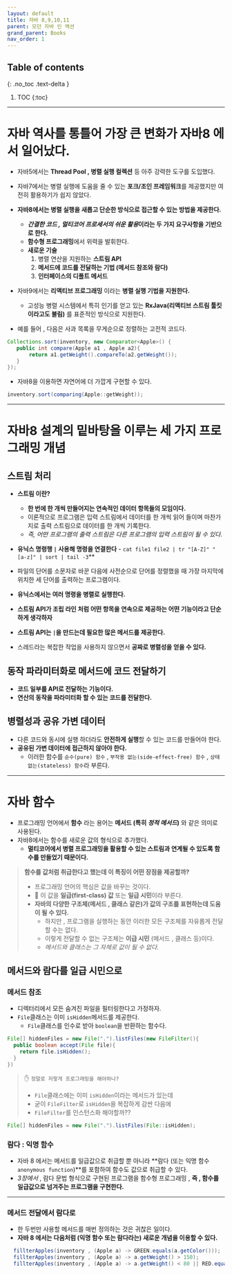```yaml
---
layout: default
title: 자바 8,9,10,11
parent: 모던 자바 인 액션
grand_parent: Books
nav_order: 1
---
```

## Table of contents
{: .no_toc .text-delta }

1. TOC
{:toc}
---

# **자바 역사를 통틀어 가장 큰 변화가 자바8 에서 일어났다.**

- 자바5에서는 **Thread Pool , 병렬 실행 컬렉션** 등 아주 강력한 도구를 도입했다.
- 자바7에서는 병렬 실행에 도움을 줄 수 있는 **포크/조인 프레임워크**를 제공했지만 여전히 활용하기가 쉽지 않았다.
- **자바8에서는 병렬 실행을 새롭고 단순한 방식으로 접근할 수 있는 방법을 제공한다.**
  - ***간결한 코드 , 멀티코어 프로세서의 쉬운 활용*이라는 두 가지 요구사항을 기반으로 한다.**
  - **함수형 프로그래밍**에서 위력을 발휘한다.
  - **새로운 기술**
    1. 병렬 연산을 지원하는 **스트림 API**
    2. **메서드에 코드를 전달하는 기법 (메서드 참조와 람다)**
    3. **인터페이스의 디폴트 메서드**
- 자바9에서는 **리액티브 프로그래밍** 이라는 **병렬 실행 기법을 지원한다.**
  - 고성능 병렬 시스템에서 특히 인기를 얻고 있는 **RxJava(리액티브 스트림 툴킷 이라고도 불림)** 를 표준적인 방식으로 지원한다.

- 예를 들어 , 다음은 사과 목록을 무게순으로 정렬하는 고전적 코드다.
```java
Collections.sort(inventory, new Comparator<Apple>() {
   public int compare(Apple a1 , Apple a2){
       return a1.getWeight().compareTo(a2.getWeight());
   }
});
```
- 자바8을 이용하면 자연어에 더 가깝게 구현할 수 있다.
```java
inventory.sort(comparing(Apple::getWeight));
```

***

# **자바8 설계의 밑바탕을 이루는 세 가지 프로그래밍 개념**

## 스트림 처리
- **스트림 이란?**
  - **한 번에 한 개씩 만들어지는 연속적인 데이터 항목들의 모임이다.**
  - 이론적으로 프로그램은 입력 스트림에서 데이터를 한 개씩 읽어 들이며 마찬가지로 출력 스트림으로 데이터를 한 개씩 기록한다.
  - *즉, 어떤 프로그램의 출력 스트림은 다른 프로그램의 입력 스트림이 될 수 있다.*

- **유닉스 명령행  `|` 사용해 명령을 연결한다** - `cat file1 file2 | tr "[A-Z]" "[a-z]" | sort | tail -3`**
- 파일의 단어를 소문자로 바꾼 다음에 사전순으로 단어를 정렬했을 때 가장 마지막에 위치한 세 단어를 출력하는 프로그램이다.
- **유닉스에서는 여러 명령을 병렬로 실행한다.**
- **스트림 API가 조립 라인 처럼 어떤 항목을 연속으로 제공하는 어떤 기능이라고 단순하게 생각하자**
- **스트림 API는 `|`을 만드는데 필요한 많은 메서드를 제공한다.**
- 스레드라는 복잡한 작업을 사용하지 않으면서 **공짜로 병렬성을 얻을 수 있다.**

## **동작 파라미터화**로 메서드에 코드 전달하기
- **코드 일부를 API로 전달하는 기능이다.**
- **연산의 동작을 파라미터화 할 수 있는 코드를 전달한다.**

## 병렬성과 공유 가변 데이터
- 다른 코드와 동시에 실행 하더라도 **안전하게 실행**할 수 있는 코드를 만들어야 한다.
- **공유된 가변 데이터에 접근하지 않아야 한다.**
  - 이러한 함수를 `순수(pure) 함수` , `부작용 없는(side-effect-free) 함수` , `상태 없는(stateless) 함수`라 부른다.

***

# **자바 함수**
- 프로그래밍 언어에서 **함수** 라는 용어는 **메서드 (특히 *정적 메서드*)** 와 같은 의미로 사용된다.
- 자바8에서는 함수를 새로운 값의 형식으로 추가했다.
  - **멀티코어에서 병렬 프로그래밍을 활용할 수 있는 스트림과 연계될 수 있도록 함수를 만들었기 때문이다.**

>**함수를 값처럼 취급한다고 했는데 이 특징이 어떤 장점을 제공할까?**
> - 프로그래밍 언어의 핵심은 값을 바꾸는 것이다.
> - 📌 이 값을 **일급(first-class) 값** 또는 **일급 시민**이라 부른다.
> - **자바의 다양한 구조체(메서드 , 클래스 같은)가 값의 구조를 표현하는데 도움이 될 수 있다.**
>    - 하지만 , 프로그램을 실행하는 동안 이러한 모든 구조체를 자유롭게 전달할 수는 없다.
>    - 이렇게 전달할 수 없는 구조체는 **이급 시민** (메서드 , 클래스 등)이다.
>    - *메서드와 클래스는 그 자체로 값이 될 수 없다.*

## 메서드와 람다를 일급 시민으로

### 메서드 참조
- 디렉터리에서 모든 숨겨진 파일을 필터링한다고 가정하자.
- `File`클래스는 이미 `isHidden`메서드를 제공한다.
  - `File`클래스를 인수로 받아 `boolean`을 반환하는 함수다.

```java
File[] hiddenFiles = new File(".").listFiles(new FileFilter(){
  public boolean accept(File file){
    return file.isHidden();
  }
})
```

> ✋ `정말로 저렇게 프로그래밍을 해야하나?`
> - `File`클래스에는 이미 `isHidden`이라는 메서드가 있는데
> - 굳이 `FileFilter`로 `isHidden`을 복잡하게 감싼 다음에
> - `FileFilter`를 인스턴스화 해야할까??

```java
File[] hiddenFiles = new File(".").listFiles(File::isHidden);
```

### 람다 : 익명 함수
- 자바 8 에서는 메서드를 일급값으로 취급할 뿐  아니라 **람다 (또는 익명 함수 `anonymous function`)**를 포함하여 함수도 값으로 취급할 수 있다.
- *3장에서* , 람다 문법 형식으로 구현된 프로그램을 함수형 프로그래밍 , **즉 , 함수를 일급값으로 넘겨주는 프로그램을 구현한다.**

***


### 메서드 전달에서 람다로
- 한 두번만 사용할 메서드를 매번 정의하는 것은 귀찮은 일이다.
- **자바 8 에서는 다음처럼 (익명 함수 또는 람다라는) 새로운 개념을 이용할 수 있다.**

```java
  fillterApples(inventory , (Apple a) -> GREEN.equals(a.getColor()));
  fillterApples(inventory , (Apple a) -> a.getWeight() > 150);
  fillterApples(inventory , (Apple a) -> a.getWeight() < 80 || RED.equals(a.getColor()));
```
